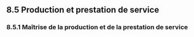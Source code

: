 ## 8.5 Production et prestation de service

### 8.5.1 Maîtrise de la production et de la prestation de service

